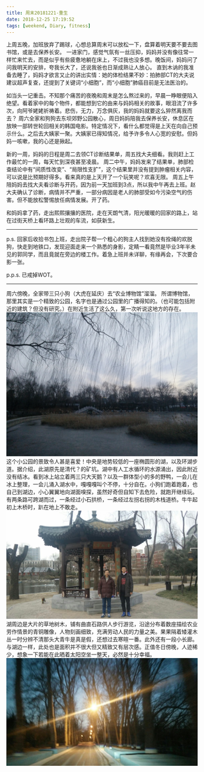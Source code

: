 ```yaml
---
title: 周末20181221-重生
date: 2018-12-25 17:19:52
tags: [weekend, Diary, fitness]
---
```

上周五晚，加班放弃了踢球，心想总算周末可以放松一下，盘算着明天要不要去图书馆，或是去保养长安。
一进家门，感觉气氛有一丝压抑，妈妈并没有像往常一样忙来忙去，而是似乎有些疲惫地躺在床上，不过我也没多想。晚饭间，妈妈问了问我明天的安排，夸我长大了，还说我爸也日渐成熟让人放心。
直到木讷的我准备去睡了，妈妈才欲言又止的讲出实情：她的体检结果不妙：拍肺部CT的大夫说建议超声复查，还提到了关键词“小细胞”，而“小细胞”肺癌目前是无法医治的。

如当头一记重击。不知那个痛苦的夜晚和周末是怎么熬过来的，早晨一睁眼便陷入绝望。看着家中的每个物件，都能想到它的由来与妈妈相关的故事，眼泪流了许多次，向阿爷姥姥祈祷着。悲伤，无力，万念俱灰，我的妈妈就要这么猝然离我而去？
周六全家和狗狗去东坝郊野公园散心，周日妈妈陪我去保养长安，休息区在放映一部转世轮回相关的韩国电影。特定情况下，看什么都觉得是上天在向自己预示什么。之后去大姨家一聚。大姨家已得知情况，给予许多令人心宽的安慰。但妈妈一咳嗽，我的心还是揪起。

新的一周，妈妈的日程是周二去领CT诊断结果单，周五找大夫细看。我则赶上工作最忙的一周，每天忙到深夜甚至凌晨。
周二中午，妈妈发来了结果单，肺部检查结论中有“间质性改变”、“局限性支扩”，这个结果里并没有提到肿瘤相关内容，可以说是比预期好得多。看来真的是上天开了一个玩笑呢？欢喜无限。
周五上午陪妈妈去找大夫看诊断与开药，因为前一天加班到3点，所以我中午再去上班。赵大夫确认了诊断，病情并不严重，一部分病因是老人的肺部受如今污染空气的伤害。但不能放松警惕放任病情发展。开了药。

和妈妈拿了药，走出熙熙攘攘的医院，走在天朗气清，阳光暖暖的回家的路上，站在过街天桥上看环路上壮观的车流，如获新生。

---

p.s. 回家后收拾书包上班，走出院子帮一个粗心的狗主人找到她没有拴绳的欢脱狗，快走到地铁口，发现迎面走来一个熟悉的身影，定睛一看竟然是毕业3年半未见的郭同学，而且竟就在旁边的楼工作。着急上班并未详聊，有缘再会，下次要合影一张。

p.p.s. 已戒掉WOT。

---

周六傍晚，全家带三只小狗（大虎在延庆）去“农业博物馆”溜溜。
所谓博物馆，那里其实是一个精致的公园，名字也是通过公园里的广播得知的。（也可能包括附近的建筑？但没有研究。）在附近生活了这么久，第一次听说这地方的存在。
![](https://raw.githubusercontent.com/veslam/blog/master/res/20181222_01_Weekend.jpg)
这个小公园的景致令人甚是喜爱！中央是地势较低的一座椭圆形的湖，以及环湖步道。据介绍，此湖原先是清代？的矿坑。湖中有人工水循环的水源涌出，因此附近没有结冰。看到冰上站立着两三只大天鹅？以及一群体型小的多的野鸭，一会儿在冰上整理，一会儿涌入湖水中，嘎嘎嘎叫个不停，十分自在。小狗们跑着跑着，也自己到湖边，小心翼翼地向湖面嗅探，虽然好奇但自知下去危险，就跑开继续玩。
有两条路可跨湖而过，一条经过小石拱桥，一条经过左拐右拐的木栈道桥。牛牛起初上木桥时，趴在地上不敢走。
![](https://raw.githubusercontent.com/veslam/blog/master/res/20181222_02_Weekend.jpg)
湖周边是大片的草地树木，铺有曲直石路供人步行游览，沿途分布着数座描绘农业劳作情景的青铜雕像，人物刻画细致，充满劳动人民的力量之美。果果隔着矮灌木丛一时分辨不清那头大青牛是真是假，还想过去寒暄一番。此外还有一段小长廊。
与湖边一样，此处也是面积并不很大但又精致又有层次感。正值冬日傍晚，人迹稀少，想象一下若能在此晒着太阳空坐一整天，必然是十分幸福。
![归 妈妈拍摄](https://raw.githubusercontent.com/veslam/blog/master/res/20181222_03_Weekend.jpg)